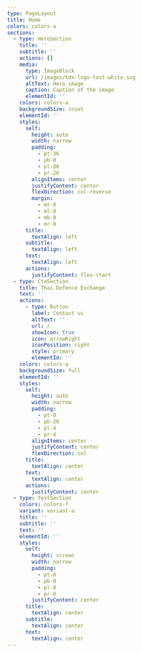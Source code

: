 ```yaml
---
type: PageLayout
title: Home
colors: colors-a
sections:
  - type: HeroSection
    title: ''
    subtitle: ''
    actions: []
    media:
      type: ImageBlock
      url: /images/tdx-logo-test-white.svg
      altText: Hero image
      caption: Caption of the image
      elementId: ''
    colors: colors-a
    backgroundSize: inset
    elementId: ''
    styles:
      self:
        height: auto
        width: narrow
        padding:
          - pt-36
          - pb-0
          - pl-96
          - pr-20
        alignItems: center
        justifyContent: center
        flexDirection: col-reverse
        margin:
          - mt-0
          - ml-0
          - mb-0
          - mr-0
      title:
        textAlign: left
      subtitle:
        textAlign: left
      text:
        textAlign: left
      actions:
        justifyContent: flex-start
  - type: CtaSection
    title: Thai Defence Exchange
    text: ''
    actions:
      - type: Button
        label: Contact us
        altText: ''
        url: /
        showIcon: true
        icon: arrowRight
        iconPosition: right
        style: primary
        elementId: ''
    colors: colors-a
    backgroundSize: full
    elementId: ''
    styles:
      self:
        height: auto
        width: narrow
        padding:
          - pt-0
          - pb-20
          - pl-4
          - pr-4
        alignItems: center
        justifyContent: center
        flexDirection: col
      title:
        textAlign: center
      text:
        textAlign: center
      actions:
        justifyContent: center
  - type: TextSection
    colors: colors-f
    variant: variant-a
    title: ''
    subtitle: ''
    text: ''
    elementId: ''
    styles:
      self:
        height: screen
        width: narrow
        padding:
          - pt-0
          - pb-0
          - pl-0
          - pr-0
        justifyContent: center
      title:
        textAlign: center
      subtitle:
        textAlign: center
      text:
        textAlign: center
---
```

